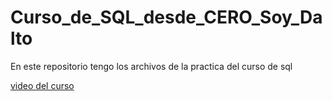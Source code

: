 # Curso_de_SQL_desde_CERO_Soy_Dalto

En este repositorio tengo los archivos de la practica del curso de sql

[video del curso](https://youtu.be/DFg1V-rO6Pg)
